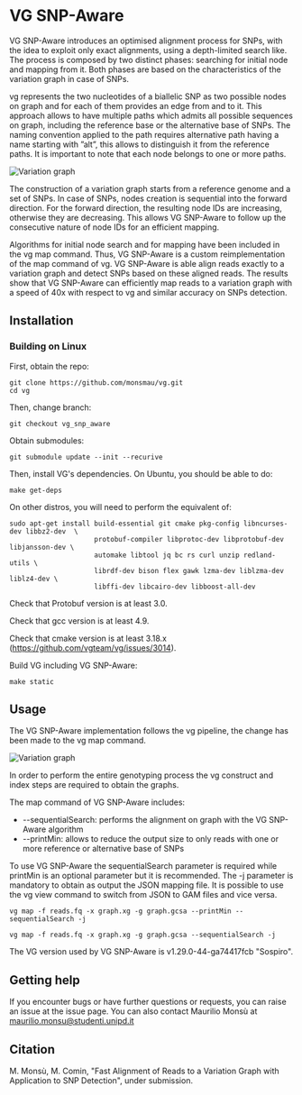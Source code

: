 # VG SNP-Aware

VG SNP-Aware introduces an optimised alignment process for SNPs,  with the idea to  exploit  only  exact  alignments,  using  a  depth-limited  search  like.   The  process  is composed by two distinct phases: searching for initial node and mapping from it. Both phases are based on the characteristics of the variation graph in case of SNPs.

vg represents the two nucleotides of a biallelic SNP as two possible nodes on graph and for each of them provides an edge from and to it.  This approach allows to have multiple paths which admits all possible sequences on graph, including the reference base or the alternative base of SNPs.  The naming convention applied to the path requires alternative path having a name starting with ”alt”,  this allows to distinguish it from the reference paths. It is important to note that each node belongs to one or more paths.

![Variation graph](https://raw.githubusercontent.com/monsmau/vg/vg_snp_aware/doc/figures/variationgraph_with_SNP_ID_SEQ_PATH.png)

The construction of a variation graph starts from a reference genome and a set of SNPs. In case of SNPs, nodes creation is sequential into the forward direction. For the forward direction, the resulting node IDs are increasing, otherwise they are decreasing.  This allows VG SNP-Aware to follow up the consecutive nature of node IDs for an efficient mapping.


Algorithms for initial node search and for mapping have been included in the vg map command. Thus, VG SNP-Aware is a custom reimplementation of the map command of vg. 
VG SNP-Aware is able align reads exactly to a variation graph and detect SNPs based on these aligned reads. The results show that VG SNP-Aware can efficiently map
reads to a variation graph with a speed of 40x with respect to vg and similar accuracy on SNPs detection.

## Installation

### Building on Linux


First, obtain the repo:

    git clone https://github.com/monsmau/vg.git
    cd vg
    
Then, change branch:

    git checkout vg_snp_aware
    
Obtain submodules:

    git submodule update --init --recurive

    
Then, install VG's dependencies. On Ubuntu, you should be able to do:

    make get-deps


On other distros, you will need to perform the equivalent of:

    sudo apt-get install build-essential git cmake pkg-config libncurses-dev libbz2-dev  \
                         protobuf-compiler libprotoc-dev libprotobuf-dev libjansson-dev \
                         automake libtool jq bc rs curl unzip redland-utils \
                         librdf-dev bison flex gawk lzma-dev liblzma-dev liblz4-dev \
                         libffi-dev libcairo-dev libboost-all-dev


Check that Protobuf version is at least 3.0.

Check that gcc version is at least 4.9.

Check that cmake version is at least 3.18.x (https://github.com/vgteam/vg/issues/3014).


Build VG including VG SNP-Aware:

    make static


## Usage

The VG SNP-Aware implementation follows the vg pipeline, the change has been made to the vg map command. 

![Variation graph](https://raw.githubusercontent.com/monsmau/vg/vg_snp_aware/doc/figures/vgpipelinecomplete.png)

In order  to  perform the  entire genotyping  process  the vg construct  and index steps are required to obtain the graphs.
 
The map command of VG SNP-Aware includes:
*  --sequentialSearch:  performs the alignment on graph with the VG SNP-Aware algorithm 
*  --printMin: allows to reduce the output size to only reads with one or more reference or alternative base of SNPs

To use VG SNP-Aware the sequentialSearch parameter is required while printMin is an optional parameter but it is recommended. The -j parameter is mandatory to obtain as output the JSON mapping file. It is possible to use the vg view command to switch from JSON to GAM files and vice versa.


    vg map -f reads.fq -x graph.xg -g graph.gcsa --printMin --sequentialSearch -j 
 
    vg map -f reads.fq -x graph.xg -g graph.gcsa --sequentialSearch -j


The  VG  version used by VG SNP-Aware is v1.29.0-44-ga74417fcb "Sospiro".


## Getting help
If you encounter bugs or have further questions or requests, you can raise an issue at the issue page. You can also contact Maurilio Monsù at maurilio.monsu@studenti.unipd.it


## Citation
 M. Monsù, M. Comin, "Fast Alignment of Reads to a Variation Graph with Application to SNP Detection", under submission.


